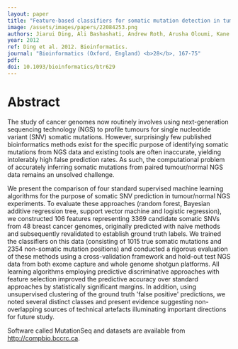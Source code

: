 ```yaml
---
layout: paper
title: "Feature-based classifiers for somatic mutation detection in tumour-normal paired sequencing data."
image: /assets/images/papers/22084253.png
authors: Jiarui Ding, Ali Bashashati, Andrew Roth, Arusha Oloumi, Kane Tse, Thomas Zeng, Gholamreza Haffari, Martin Hirst, Marco A Marra, Anne Condon, Samuel Aparicio, Sohrab P Shah
year: 2012
ref: Ding et al. 2012. Bioinformatics.
journal: "Bioinformatics (Oxford, England) <b>28</b>, 167-75"
pdf: 
doi: 10.1093/bioinformatics/btr629
---
```


# Abstract

The study of cancer genomes now routinely involves using next-generation sequencing technology (NGS) to profile tumours for single nucleotide variant (SNV) somatic mutations. However, surprisingly few published bioinformatics methods exist for the specific purpose of identifying somatic mutations from NGS data and existing tools are often inaccurate, yielding intolerably high false prediction rates. As such, the computational problem of accurately inferring somatic mutations from paired tumour/normal NGS data remains an unsolved challenge.

We present the comparison of four standard supervised machine learning algorithms for the purpose of somatic SNV prediction in tumour/normal NGS experiments. To evaluate these approaches (random forest, Bayesian additive regression tree, support vector machine and logistic regression), we constructed 106 features representing 3369 candidate somatic SNVs from 48 breast cancer genomes, originally predicted with naive methods and subsequently revalidated to establish ground truth labels. We trained the classifiers on this data (consisting of 1015 true somatic mutations and 2354 non-somatic mutation positions) and conducted a rigorous evaluation of these methods using a cross-validation framework and hold-out test NGS data from both exome capture and whole genome shotgun platforms. All learning algorithms employing predictive discriminative approaches with feature selection improved the predictive accuracy over standard approaches by statistically significant margins. In addition, using unsupervised clustering of the ground truth 'false positive' predictions, we noted several distinct classes and present evidence suggesting non-overlapping sources of technical artefacts illuminating important directions for future study.

Software called MutationSeq and datasets are available from http://compbio.bccrc.ca.

